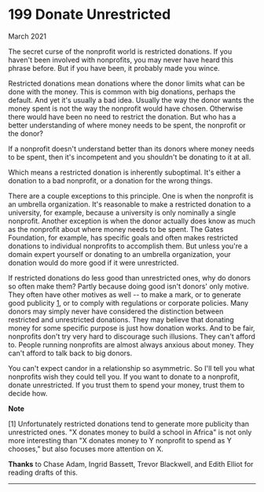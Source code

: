# 199 Donate Unrestricted


  
 
  
 March 2021   
  
 The secret curse of the nonprofit world is restricted donations. If you haven't been involved with nonprofits, you may never have heard this phrase before. But if you have been, it probably made you wince.   
  
 Restricted donations mean donations where the donor limits what can be done with the money. This is common with big donations, perhaps the default. And yet it's usually a bad idea. Usually the way the donor wants the money spent is not the way the nonprofit would have chosen. Otherwise there would have been no need to restrict the donation. But who has a better understanding of where money needs to be spent, the nonprofit or the donor?   
  
 If a nonprofit doesn't understand better than its donors where money needs to be spent, then it's incompetent and you shouldn't be donating to it at all.   
  
 Which means a restricted donation is inherently suboptimal. It's either a donation to a bad nonprofit, or a donation for the wrong things.   
  
 There are a couple exceptions to this principle. One is when the nonprofit is an umbrella organization. It's reasonable to make a restricted donation to a university, for example, because a university is only nominally a single nonprofit. Another exception is when the donor actually does know as much as the nonprofit about where money needs to be spent. The Gates Foundation, for example, has specific goals and often makes restricted donations to individual nonprofits to accomplish them. But unless you're a domain expert yourself or donating to an umbrella organization, your donation would do more good if it were unrestricted.   
  
 If restricted donations do less good than unrestricted ones, why do donors so often make them? Partly because doing good isn't donors' only motive. They often have other motives as well -- to make a mark, or to generate good publicity [1](#donate_unrestricted_note1), or to comply with regulations or corporate policies. Many donors may simply never have considered the distinction between restricted and unrestricted donations. They may believe that donating money for some specific purpose is just how donation works. And to be fair, nonprofits don't try very hard to discourage such illusions. They can't afford to. People running nonprofits are almost always anxious about money. They can't afford to talk back to big donors.   
  
 You can't expect candor in a relationship so asymmetric. So I'll tell you what nonprofits wish they could tell you. If you want to donate to a nonprofit, donate unrestricted. If you trust them to spend your money, trust them to decide how.   
  
 
  
 
  
 
  
 
  
 **Note**   
  
 <a name=donate_unrestricted_note1>[1]</a> Unfortunately restricted donations tend to generate more publicity than unrestricted ones. "X donates money to build a school in Africa" is not only more interesting than "X donates money to Y nonprofit to spend as Y chooses," but also focuses more attention on X.   
  
 **Thanks** to Chase Adam, Ingrid Bassett, Trevor Blackwell, and Edith Elliot for reading drafts of this.   
  
 
  
 
  
 
  
 

 
* * *
 

 


